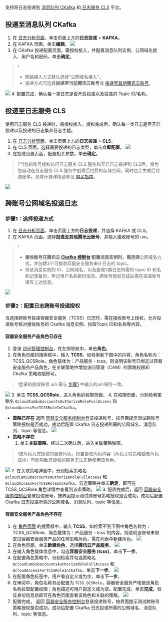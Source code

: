 支持将日志投递到 [消息队列 CKafka](https://cloud.tencent.com/document/product/597) 和[ 日志服务 CLS](https://cloud.tencent.com/document/product/614) 平台。

## 投递至消息队列 CKafka
1. 在 [日志分析页面](https://console.cloud.tencent.com/tcss/report/logAnalysis)，单击页面上方的**日志投递** > **KAFKA**。
2. 在 KAFKA 页面，单击**编辑**。
![](https://qcloudimg.tencent-cloud.cn/raw/4edbc4e93bd8fa1dd9161be46888bc7f.png)
3. 在 CKafka 投递配置页面，需授权接入，并配置消息队列实例、公网域名接入、用户名和密码，单击**确定**。
>!
>- 网络接入方式默认选择“公网域名接入”。
>- 投递方式可选择**投递至当前腾讯云账号**或 [投递至其他腾讯云账号]()。
>
![](https://qcloudimg.tencent-cloud.cn/raw/419b61397615fac4f8ef6e45f1847b7b.png)
4. 配置完成，确认每一类日志是否开启投递以及投递的 Topic ID/名称。

## 投递至日志服务 CLS
使用日志服务 CLS 投递时，需授权接入。授权完成后，确认每一类日志是否开启投递以及投递的日志集和日志主题。
1. 在 [日志分析页面](https://console.cloud.tencent.com/tcss/report/logAnalysis)，单击页面上方的**日志投递** > **CLS**。
2. 在 CLS 页面，选择需要投递的日志类型，单击**立即配置**。
![](https://qcloudimg.tencent-cloud.cn/raw/0e378d6f1903111c8804bf683defb8ee.png)
3. 在投递设置页面，配置相关参数，单击**确定**。
>?当您的账号授权访问日志服务 CLS 服务和开启日志投递到 CLS后，将为您自动在日志服务 CLS 服务中创建后付费的存储空间，同时也会生成后付费账单。具体计费详情请参见 [购买指南](https://cloud.tencent.com/document/product/614/45802)。
>
![](https://qcloudimg.tencent-cloud.cn/raw/597abace64dddf9ac0eab1fd9880f4ee.png)

## 跨账号公网域名投递日志
### 步骤1：选择投递方式[](id:stpe1)
1. 在 [日志分析页面](https://console.cloud.tencent.com/tcss/report/logAnalysis)，单击页面上方的**日志投递**，并选择 KAFKA 或 CLS。
2. 在 KAFKA 页面，选择**投递至其他腾讯云账号**，并输入接收账号的 uin。
>!
>- **接收账号在腾讯云 [Ckafka 控制台](https://console.cloud.tencent.com/ckafka/index?rid=1) 配置消息实例时，需选择**公网域名方式，并创建3个可接收容器安全服务审计日志的 topic。
>- 将该消息实例的 ID、公网域名，以及接收3类日志所需的 topic ID 和名称记录备份，牢记用户名和密码信息。跨账号授权完成后需在投递账号填写上述信息。
>
![](https://qcloudimg.tencent-cloud.cn/raw/77d93ef4df563c856fda8e16fad07f34.png)

### 步骤2：配置日志跨账号投递授权
当选择跨账号投递容器安全服务（TCSS）日志时，需在接收账号上授权，允许投递账号核对接收账号的 Ckafka 消息实例、拉取Topic ID和名称等内容。

#### 容器安全服务产品角色已存在
1. 登录 [访问管理控制台](https://console.cloud.tencent.com/cam/role)，在左侧导航中，单击**角色**。
2. 在角色页面的搜索框中，输入 **TCSS**，如检索到下图中的内容，角色名称为：TCSS_QCSRole，角色载体为：产品服务 - tcss。则说明该账号已绑定过容器安全服务产品角色，在关联策略中增加访问管理（CAM）的策略权限和 Ckafka 策略权限即可。
>!登录的接收账号 uin 需与 [步骤1](#stpe1) 中输入的uin保持一致。
>
![](https://qcloudimg.tencent-cloud.cn/raw/a87204616c1113c38acc1ef393054e67.png)
3. 单击 **TCSS_QCSRole**，进入角色的权限页面。
4. 在权限页面，分别检索策略名 `QcloudCamSubaccountsAuthorizeRoleFullAccess` 和 `QcloudAccessForTCSSRoleInCkafka`。
 - **策略已存在**
  返回 [容器安全服务控制台](https://console.cloud.tencent.com/tcss)登录投递账号，按界面提示测试跨账号策略授权是否成功，成功后配置 Ckafka 日志投递所需的公网域名、消息队列、topic 等信息。
![](https://qcloudimg.tencent-cloud.cn/raw/d8d7cd14747ac248aef101297f3df7f6.png)
 - **策略不存在**
    1. 单击**关联策略**，经过二次确认后，进入关联策略弹窗。
>!该角色为您授权的服务角色，擅自更改角色内容（角色关联策略或者角色载体）可能导致您授权的服务无法正确使用该角色。
>
![](https://qcloudimg.tencent-cloud.cn/raw/699e20b922b5bd161cd53f3093786795.png)
    2. 在关联策略弹窗中，分别检索策略名 `QcloudCamSubaccountsAuthorizeRoleFullAccess` 和 `QcloudAccessForTCSSRoleInCkafka`，勾选策略并单击**确定**，即可在 TCSS_QCSRole 角色详情中查看到该条策略。
![](https://qcloudimg.tencent-cloud.cn/raw/8a862365daf2bbfbcba2ac948fa3c928.png)
    3. 配置完成后，返回 [容器安全服务控制台](https://console.cloud.tencent.com/tcss)登录投递账号，按界面提示测试跨账号策略授权是否成功，成功后配置 Ckafka 日志投递所需的公网域名、消息队列、topic 等信息。


#### 容器安全服务产品角色不存在
1. 在 [角色页面](https://console.cloud.tencent.com/cam/role) 的搜索框中，输入 **TCSS**，如检索不到下图中角色名称为：TCSS_QCSRole、角色载体为：产品服务 - tcss 的内容，则说明该账号未绑定过容器安全服务产品的任何策略角色，需在列表中新建角色。
![](https://qcloudimg.tencent-cloud.cn/raw/4487556736de0f70dd7739d98196ddd7.png)
2. 在角色页面，单击**新建角色**，选择**腾讯云产品服务**。
![](https://qcloudimg.tencent-cloud.cn/raw/cf52db3b1b18a9a193b29267bf005152.png)
3. 在输入角色载体信息中，勾选**容器安全服务 (tcss)**，单击**下一步**。
4. 在配置角色策略中，分别检索并勾选策略名 `QcloudCamSubaccountsAuthorizeRoleFullAccess` 和`QcloudAccessForTCSSRoleInCkafka`，单击**下一步**。
![](https://qcloudimg.tencent-cloud.cn/raw/fa1c41956f42eeb7ce1da3ce3d1472a7.png)
5. 在配置角色标签中，用户看自定义或为空，单击**下一步**。
6. 在审阅中，角色名称务必配置为 `TCSS_QCSRole`，容器安全服务严格按该角色名称拉取配置权限；角色描述可用户自定义或为空。配置完成，单击**完成**，验证身份信息后即可在角色页面查看该角色和关联的策略。
![](https://qcloudimg.tencent-cloud.cn/raw/c991ceac363f300ce23d75cd95ef0d66.png)
7. 配置完成，  返回 [容器安全服务控制台](https://console.cloud.tencent.com/tcss)登录投递账号，按界面提示测试跨账号策略授权是否成功，成功后配置 Ckafka 日志投递所需的公网域名、消息队列、topic 等信息。
